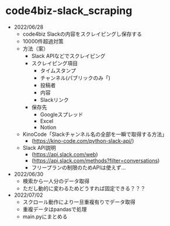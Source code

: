 # code4biz-slack_scraping
- 2022/06/28
  - code4biz Slackの内容をスクレイピングし保存する
  - 10000件超過対策
  - 方法（案）
    - Slack APIなどでスクレイピング
    - スクレイピング項目
      - タイムスタンプ
      - チャンネル(パブリックのみ「)
      - 投稿者
      - 内容
      - Slackリンク
    - 保存先
      - Googleスプレッド
      - Excel
      - Notion
  - KinoCode「Slackチャンネル名の全部を一瞬で取得する方法」
    - (https://kino-code.com/python-slack-api/)
  - Slack API説明
    - (https://api.slack.com/web)
    - (https://api.slack.com/methods?filter=conversations)
    - フリープランの制限のためAPIは使えず...
- 2022/06/30
  - 検索から一人分のデータ取得
  - ただし動的に変わるためどうすれば固定できる？？？
- 2022/07/02
  - スクロール動作により一旦重複有りでデータ取得
  - 重複データはpandasで処理
  - main.pyにまとめる